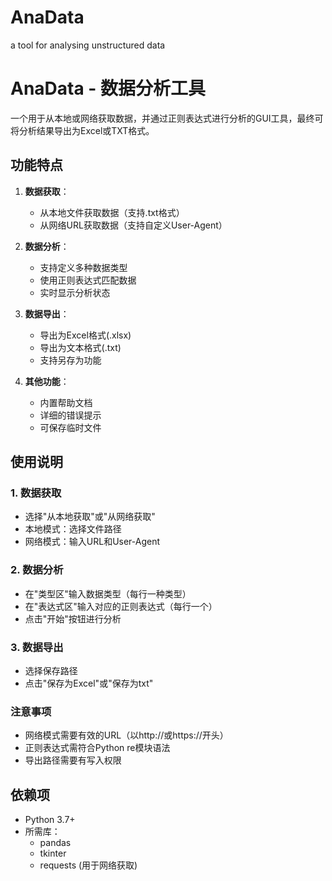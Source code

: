 # AnaData
a tool for analysing unstructured data
# AnaData - 数据分析工具

一个用于从本地或网络获取数据，并通过正则表达式进行分析的GUI工具，最终可将分析结果导出为Excel或TXT格式。

## 功能特点

1. **数据获取**：
   - 从本地文件获取数据（支持.txt格式）
   - 从网络URL获取数据（支持自定义User-Agent）

2. **数据分析**：
   - 支持定义多种数据类型
   - 使用正则表达式匹配数据
   - 实时显示分析状态

3. **数据导出**：
   - 导出为Excel格式(.xlsx)
   - 导出为文本格式(.txt)
   - 支持另存为功能

4. **其他功能**：
   - 内置帮助文档
   - 详细的错误提示
   - 可保存临时文件

## 使用说明

### 1. 数据获取
- 选择"从本地获取"或"从网络获取"
- 本地模式：选择文件路径
- 网络模式：输入URL和User-Agent

### 2. 数据分析
- 在"类型区"输入数据类型（每行一种类型）
- 在"表达式区"输入对应的正则表达式（每行一个）
- 点击"开始"按钮进行分析

### 3. 数据导出
- 选择保存路径
- 点击"保存为Excel"或"保存为txt"

### 注意事项
- 网络模式需要有效的URL（以http://或https://开头）
- 正则表达式需符合Python re模块语法
- 导出路径需要有写入权限

## 依赖项
- Python 3.7+
- 所需库：
  - pandas
  - tkinter
  - requests (用于网络获取)

